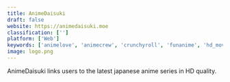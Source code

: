 ```yaml
---
title: AnimeDaisuki
draft: false 
website: https://animedaisuki.moe
classification: ['']
platform: ['Web']
keywords: ['animelove', 'animecrew', 'crunchyroll', 'funanime', 'hd_movie_center', 'netflix', 'pandora', 'pantsubase', 'playary', 'serendipity_by_spotify', 'stremio', 'tubi_tv', 'waifu']
image: logo.png
---
```

AnimeDaisuki links users to the latest japanese anime series in HD quality.